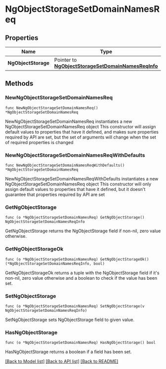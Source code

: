 # NgObjectStorageSetDomainNamesReq

## Properties

Name | Type | Description | Notes
------------ | ------------- | ------------- | -------------
**NgObjectStorage** | Pointer to [**NgObjectStorageSetDomainNamesReqInfo**](NgObjectStorageSetDomainNamesReqInfo.md) |  | [optional] 

## Methods

### NewNgObjectStorageSetDomainNamesReq

`func NewNgObjectStorageSetDomainNamesReq() *NgObjectStorageSetDomainNamesReq`

NewNgObjectStorageSetDomainNamesReq instantiates a new NgObjectStorageSetDomainNamesReq object
This constructor will assign default values to properties that have it defined,
and makes sure properties required by API are set, but the set of arguments
will change when the set of required properties is changed

### NewNgObjectStorageSetDomainNamesReqWithDefaults

`func NewNgObjectStorageSetDomainNamesReqWithDefaults() *NgObjectStorageSetDomainNamesReq`

NewNgObjectStorageSetDomainNamesReqWithDefaults instantiates a new NgObjectStorageSetDomainNamesReq object
This constructor will only assign default values to properties that have it defined,
but it doesn't guarantee that properties required by API are set

### GetNgObjectStorage

`func (o *NgObjectStorageSetDomainNamesReq) GetNgObjectStorage() NgObjectStorageSetDomainNamesReqInfo`

GetNgObjectStorage returns the NgObjectStorage field if non-nil, zero value otherwise.

### GetNgObjectStorageOk

`func (o *NgObjectStorageSetDomainNamesReq) GetNgObjectStorageOk() (*NgObjectStorageSetDomainNamesReqInfo, bool)`

GetNgObjectStorageOk returns a tuple with the NgObjectStorage field if it's non-nil, zero value otherwise
and a boolean to check if the value has been set.

### SetNgObjectStorage

`func (o *NgObjectStorageSetDomainNamesReq) SetNgObjectStorage(v NgObjectStorageSetDomainNamesReqInfo)`

SetNgObjectStorage sets NgObjectStorage field to given value.

### HasNgObjectStorage

`func (o *NgObjectStorageSetDomainNamesReq) HasNgObjectStorage() bool`

HasNgObjectStorage returns a boolean if a field has been set.


[[Back to Model list]](../README.md#documentation-for-models) [[Back to API list]](../README.md#documentation-for-api-endpoints) [[Back to README]](../README.md)


